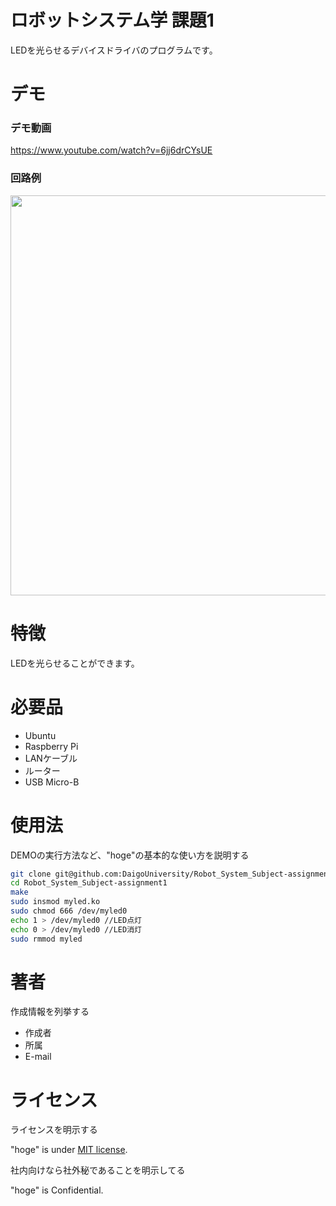 # ロボットシステム学 課題1
 
LEDを光らせるデバイスドライバのプログラムです。
 
# デモ
### デモ動画
https://www.youtube.com/watch?v=6jj6drCYsUE

### 回路例

<img src="https://user-images.githubusercontent.com/93714969/146319800-2da83175-fd14-4953-8905-f17996abc907.jpg" width="640px">


 
# 特徴
 
LEDを光らせることができます。
 
# 必要品
 
* Ubuntu
* Raspberry Pi
* LANケーブル
* ルーター
* USB Micro-B

# 使用法
 
DEMOの実行方法など、"hoge"の基本的な使い方を説明する
 
```bash
git clone git@github.com:DaigoUniversity/Robot_System_Subject-assignment1.git
cd Robot_System_Subject-assignment1
make
sudo insmod myled.ko
sudo chmod 666 /dev/myled0
echo 1 > /dev/myled0 //LED点灯
echo 0 > /dev/myled0 //LED消灯
sudo rmmod myled
```

# 著者
 
作成情報を列挙する
 
* 作成者
* 所属
* E-mail
 
# ライセンス
ライセンスを明示する
 
"hoge" is under [MIT license](https://en.wikipedia.org/wiki/MIT_License).
 
社内向けなら社外秘であることを明示してる
 
"hoge" is Confidential.

